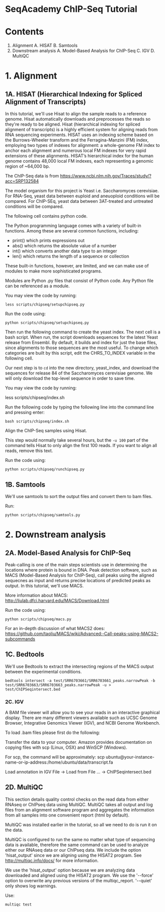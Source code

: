 # SeqAcademy ChIP-Seq Tutorial

# Contents
1. Alignment
    A. HISAT 
    B. Samtools
2. Downstream analysis
    A. Model-Based Analysis for ChIP-Seq
    C. IGV
    D. MultiQC

# 1. Alignment
## 1A. HISAT (Hierarchical Indexing for Spliced Alignment of Transcripts)

In this tutorial, we'll use Hisat to align the sample reads to a reference genome. Hisat automatically downloads and preprocesses the reads so they're ready to be aligned. Hisat (hierarchical indexing for spliced alignment of transcripts) is a highly efficient system for aligning reads from RNA sequencing experiments. HISAT uses an indexing scheme based on the Burrows-Wheeler transform and the Ferragina-Manzini (FM) index, employing two types of indexes for alignment: a whole-genome FM index to anchor each alignment and numerous local FM indexes for very rapid extensions of these alignments. HISAT’s hierarchical index for the human genome contains 48,000 local FM indexes, each representing a genomic region of ~64,000 bp.

The ChIP-Seq data is from https://www.ncbi.nlm.nih.gov/Traces/study/?acc=SRP132584

The model organism for this project is Yeast i.e. Saccharomyces cerevisiae. For RNA-Seq, yeast data between euploid and aneuoploid conditions will be compared. For ChIP-SEq, yeast data between 3AT-treated and untreated conditions will be compared.

The following cell contains python code. 

The Python programming language comes with a variety of built-in functions. Among these are several common functions, including:

+ print() which prints expressions out
+ abs() which returns the absolute value of a number
+ int() which converts another data type to an integer
+ len() which returns the length of a sequence or collection

These built-in functions, however, are limited, and we can make use of modules to make more sophisticated programs.

Modules are Python .py files that consist of Python code. Any Python file can be referenced as a module. 

You may view the code by running:

`less scripts/chipseq/setupchipseq.py`

Run the code using:

`python scripts/chipseq/setupchipseq.py`

Then run the following command to create the yeast index. The next cell is a bash script. When run, the script downloads sequences for the latest Yeast release from Ensembl. By default, it builds and index for just the base files, since alignments to those sequences are the most useful.  To change which categories are built by this script, edit the CHRS_TO_INDEX variable in the following cell. 

Our next step is to `cd` into the new directory, yeast_index, and download the sequences for release 84 of the Saccharomyces cerevisiae genome.  We will only download the top-level sequence in order to save time.  

You may view the code by running:

less scripts/chipseq/index.sh

Run the following code by typing the following line into the command line
and pressing enter:

`bash scripts/chipseq/index.sh`

Align the ChIP-Seq samples using Hisat.

This step would normally take several hours, but the `-u 100` part of the command tells Hisat to only align the first 100 reads. If you want to align all reads, remove this text.

Run the code using:

`python scripts/chipseq/runchipseq.py`

## 1B. Samtools 

We'll use samtools to sort the output files and convert them to bam files.

Run:

`python scripts/chipseq/samtools.py`

# 2. Downstream analysis
## 2A. Model-Based Analysis for ChIP-Seq

Peak-calling is one of the main steps scientists use in determining the locations where protein is bound in DNA. Peak detection software, such as MACS (Model-Based Analysis for ChIP-Seq), call peaks using the aligned sequecnes as input and returns precise locations of predicted peaks as output. In this tutorial, we'll use MACS.

More information about MACS: http://liulab.dfci.harvard.edu/MACS/Download.html

Run the code using:

`python scripts/chipseq/macs.py`

For an in-depth discussion of what MACS2 does: https://github.com/taoliu/MACS/wiki/Advanced:-Call-peaks-using-MACS2-subcommands

## 1C. Bedtools

We'll use Bedtools to extract the intersecting regions of the MACS output between the experimental conditions.

`bedtools intersect -a test/SRR6703661/SRR6703661_peaks.narrowPeak -b test/SRR6703663/SRR6703663_peaks.narrowPeak -u > test/ChIPSeqintersect.bed`

### 2C. IGV
A BAM file viewer will allow you to see your reads in an interactive graphical display. There are many different viewers available such as UCSC Genome Browser, Integrative Genomics Viewer (IGV), and NCBI Genome Workbench.

To load .bam files please first do the following:

Transfer the data to your computer. Amazon provides documentation on copying files with scp (Linux, OSX) and WinSCP (Windows). 

For scp, the command will be approximately: scp ubuntu@your-instance-name-or-ip-address:/home/ubuntu/data/transcript.fa

Load annotation in IGV
File -> Load from File ... -> ChIPSeqintersect.bed

## 2D. MultiQC

This section details quality control checks on the read data from either RNAseq or ChIPseq data using MultiQC. MultiQC takes all output and log files from an alignment software program and aggregates the information from all samples into one convenient report (html by default).

MultiQC was installed earlier in the tutorial, so all we need to do is run it on the data.

MultiQC is configured to run the same no matter what type of sequencing data is available, therefore the same command can be used to analyze either our RNAseq data or our ChIPseq data.  We include the option 'hisat_output' since we are aligning using the HISAT2 program.  See http://multiqc.info/docs/ for more information.

We use the 'hisat_output' option because we are analyzing data downloaded and aligned using the HISAT2 program.  We use the '--force' option to overwrite any previous versions of the multiqc_report.  '--quiet' only shows log warnings.

Use:

`multiqc test`
